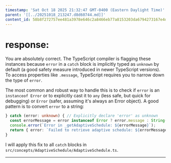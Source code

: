 ```yaml
---
timestamp: 'Sat Oct 18 2025 21:32:47 GMT-0400 (Eastern Daylight Time)'
parent: '[[../20251018_213247.d8d60744.md]]'
content_id: 58b8f272757ee481a3978e646c2a8466eb77a8153203da6794273167e4dd3f92
---
```


# response:

You are absolutely correct. The TypeScript compiler is flagging these instances because `error` in a `catch` block is implicitly typed as `unknown` by default (a good safety measure introduced in newer TypeScript versions). To access properties like `.message`, TypeScript requires you to narrow down the type of `error`.

The most common and robust way to handle this is to check if `error` is an `instanceof Error` or to explicitly cast it to `any` (less safe, but quick for debugging) or `Error` (safer, assuming it's always an Error object). A good pattern is to convert `error` to a string:

```typescript
} catch (error: unknown) { // Explicitly declare 'error' as unknown
  const errorMessage = error instanceof Error ? error.message : String(error);
  console.error(`Error in _getAdaptiveSchedule: ${errorMessage}`);
  return { error: `Failed to retrieve adaptive schedule: ${errorMessage}` };
}
```

I will apply this fix to all `catch` blocks in `src/concepts/AdaptiveSchedule/AdaptiveSchedule.ts`.

***
